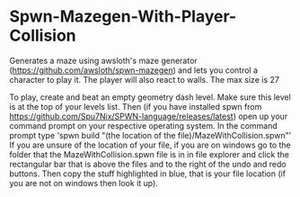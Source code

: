 # Spwn-Mazegen-With-Player-Collision
Generates a maze using awsloth's maze generator (https://github.com/awsloth/spwn-mazegen) and lets you control a character to play it. The player will also react to walls. The max size is 27

To play, create and beat an empty geometry dash level. Make sure this level is at the top of your levels list. Then (if you have installed spwn from https://github.com/Spu7Nix/SPWN-language/releases/latest) open up your command prompt on your respective operating system. In the command prompt type 'spwn build "(the location of the file)/MazeWithCollision.spwn"' If you are unsure of the location of your file, if you are on windows go to the folder that the MazeWithCollision.spwn file is in in file explorer and click the rectangular bar that is above the files and to the right of the undo and redo buttons. Then copy the stuff highlighted in blue, that is your file location (if you are not on windows then look it up). 
